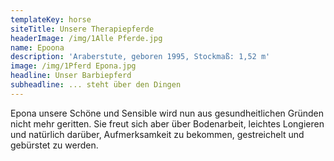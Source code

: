 ```yaml
---
templateKey: horse
siteTitle: Unsere Therapiepferde
headerImage: /img/1Alle Pferde.jpg
name: Epoona
description: 'Araberstute, geboren 1995, Stockmaß: 1,52 m'
image: /img/1Pferd Epona.jpg
headline: Unser Barbiepferd
subheadline: ... steht über den Dingen
---
```

Epona unsere Schöne und Sensible wird nun aus gesundheitlichen Gründen nicht mehr geritten. Sie freut sich aber über Bodenarbeit, leichtes Longieren und natürlich darüber, Aufmerksamkeit zu bekommen, gestreichelt und gebürstet zu werden.
